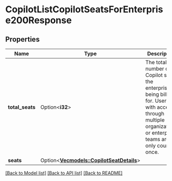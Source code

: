 # CopilotListCopilotSeatsForEnterprise200Response

## Properties

Name | Type | Description | Notes
------------ | ------------- | ------------- | -------------
**total_seats** | Option<**i32**> | The total number of Copilot seats the enterprise is being billed for. Users with access through multiple organizations or enterprise teams are only counted once. | [optional]
**seats** | Option<[**Vec<models::CopilotSeatDetails>**](copilot-seat-details.md)> |  | [optional]

[[Back to Model list]](../README.md#documentation-for-models) [[Back to API list]](../README.md#documentation-for-api-endpoints) [[Back to README]](../README.md)


